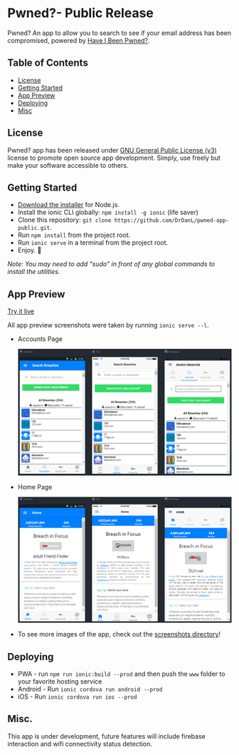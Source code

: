 # Pwned?- Public Release

Pwned? An app to allow you to search to see if your email address has been compromised, powered by [Have I Been Pwned?](https://haveibeenpwned.com/).

## Table of Contents

- [License](#license)
- [Getting Started](#getting-started)
- [App Preview](#app-preview)
- [Deploying](#deploying)
- [Misc](#misc)

## License

Pwned? app has been released under [GNU General Public License (v3)](https://www.gnu.org/licenses/gpl-3.0.en.html) license to promote open source app development. Simply, use freely but make your software accessible to others.

## Getting Started

* [Download the installer](https://nodejs.org/) for Node.js.
* Install the ionic CLI globally: `npm install -g ionic` (life saver)
* Clone this repository: `git clone https://github.com/DrDanL/pwned-app-public.git`.
* Run `npm install` from the project root.
* Run `ionic serve` in a terminal from the project root.
* Enjoy. :beers:

_Note: You may need to add “sudo” in front of any global commands to install the utilities._

## App Preview

[Try it live](https://drdanl.github.io/pwned-app-public/www)

All app preview screenshots were taken by running `ionic serve --l`.

- Accounts Page

  <img src="resources/screenshots/account.png" alt="Accounts Page">

- Home Page

  <img src="resources/screenshots/home.png" alt="Home Page">

- To see more images of the app, check out the [screenshots directory](https://github.com/DrDanL/pwned-app-public/tree/master/resources/screenshots)!

## Deploying

* PWA - run `npm run ionic:build --prod` and then push the `www` folder to your favorite hosting service
* Android - Run `ionic cordova run android --prod`
* iOS - Run `ionic cordova run ios --prod`

## Misc.

This app is under development, future features will include firebase interaction and wifi connectivity status detection.
